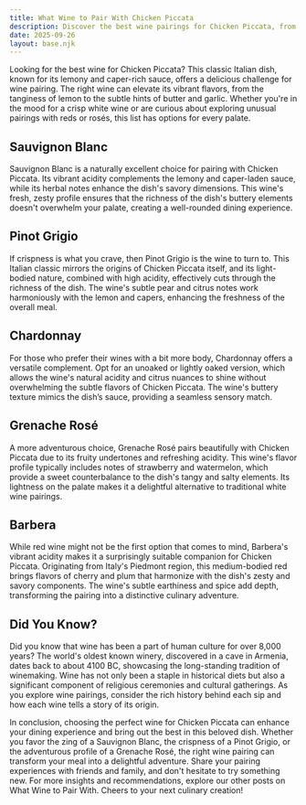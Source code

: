 ```yaml
---
title: What Wine to Pair With Chicken Piccata
description: Discover the best wine pairings for Chicken Piccata, from bold reds to crisp whites.
date: 2025-09-26
layout: base.njk
---
```


Looking for the best wine for Chicken Piccata? This classic Italian dish, known for its lemony and caper-rich sauce, offers a delicious challenge for wine pairing. The right wine can elevate its vibrant flavors, from the tanginess of lemon to the subtle hints of butter and garlic. Whether you're in the mood for a crisp white wine or are curious about exploring unusual pairings with reds or rosés, this list has options for every palate.

## Sauvignon Blanc

Sauvignon Blanc is a naturally excellent choice for pairing with Chicken Piccata. Its vibrant acidity complements the lemony and caper-laden sauce, while its herbal notes enhance the dish's savory dimensions. This wine's fresh, zesty profile ensures that the richness of the dish's buttery elements doesn't overwhelm your palate, creating a well-rounded dining experience.

## Pinot Grigio

If crispness is what you crave, then Pinot Grigio is the wine to turn to. This Italian classic mirrors the origins of Chicken Piccata itself, and its light-bodied nature, combined with high acidity, effectively cuts through the richness of the dish. The wine's subtle pear and citrus notes work harmoniously with the lemon and capers, enhancing the freshness of the overall meal.

## Chardonnay

For those who prefer their wines with a bit more body, Chardonnay offers a versatile complement. Opt for an unoaked or lightly oaked version, which allows the wine's natural acidity and citrus nuances to shine without overwhelming the subtle flavors of Chicken Piccata. The wine's buttery texture mimics the dish’s sauce, providing a seamless sensory match.

## Grenache Rosé

A more adventurous choice, Grenache Rosé pairs beautifully with Chicken Piccata due to its fruity undertones and refreshing acidity. This wine's flavor profile typically includes notes of strawberry and watermelon, which provide a sweet counterbalance to the dish's tangy and salty elements. Its lightness on the palate makes it a delightful alternative to traditional white wine pairings.

## Barbera

While red wine might not be the first option that comes to mind, Barbera's vibrant acidity makes it a surprisingly suitable companion for Chicken Piccata. Originating from Italy's Piedmont region, this medium-bodied red brings flavors of cherry and plum that harmonize with the dish's zesty and savory components. The wine's subtle earthiness and spice add depth, transforming the pairing into a distinctive culinary adventure.

## Did You Know?

Did you know that wine has been a part of human culture for over 8,000 years? The world's oldest known winery, discovered in a cave in Armenia, dates back to about 4100 BC, showcasing the long-standing tradition of winemaking. Wine has not only been a staple in historical diets but also a significant component of religious ceremonies and cultural gatherings. As you explore wine pairings, consider the rich history behind each sip and how each wine tells a story of its origin.

In conclusion, choosing the perfect wine for Chicken Piccata can enhance your dining experience and bring out the best in this beloved dish. Whether you favor the zing of a Sauvignon Blanc, the crispness of a Pinot Grigio, or the adventurous profile of a Grenache Rosé, the right wine pairing can transform your meal into a delightful adventure. Share your pairing experiences with friends and family, and don't hesitate to try something new. For more insights and recommendations, explore our other posts on What Wine to Pair With. Cheers to your next culinary creation!